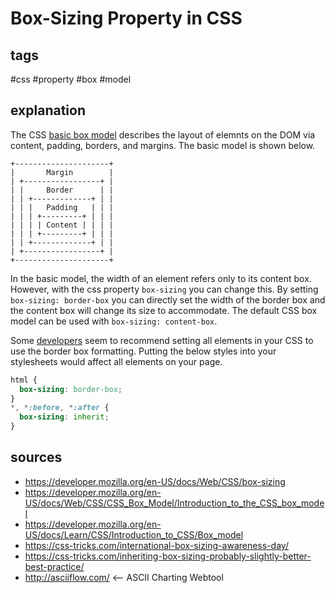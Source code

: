 # Box-Sizing Property in CSS
## tags
#css #property #box #model

## explanation
The CSS [basic box model](https://developer.mozilla.org/en-US/docs/Web/CSS/CSS_Box_Model/Introduction_to_the_CSS_box_model) describes the layout of elemnts on the DOM via content, padding, borders, and margins. The basic model is shown below.

```
+---------------------+
|       Margin        |
| +-----------------+ |
| |     Border      | |
| | +-------------+ | |
| | |   Padding   | | |
| | | +---------+ | | |
| | | | Content | | | |
| | | +---------+ | | |
| | +-------------+ | |
| +-----------------+ |
+---------------------+
```

In the basic model, the width of an element refers only to its content box. However, with the css property `box-sizing` you can change this. By setting `box-sizing: border-box` you can directly set the width of the border box and the content box will change its size to accommodate. The default CSS box model can be used with `box-sizing: content-box`.

Some [developers](https://css-tricks.com/international-box-sizing-awareness-day/) seem to recommend setting all elements in your CSS to use the border box formatting. Putting the below styles into your stylesheets would affect all elements on your page.

```css
html {
  box-sizing: border-box;
}
*, *:before, *:after {
  box-sizing: inherit;
}
```

## sources
* https://developer.mozilla.org/en-US/docs/Web/CSS/box-sizing
* https://developer.mozilla.org/en-US/docs/Web/CSS/CSS_Box_Model/Introduction_to_the_CSS_box_model
* https://developer.mozilla.org/en-US/docs/Learn/CSS/Introduction_to_CSS/Box_model
* https://css-tricks.com/international-box-sizing-awareness-day/
* https://css-tricks.com/inheriting-box-sizing-probably-slightly-better-best-practice/
* http://asciiflow.com/ <-- ASCII Charting Webtool
